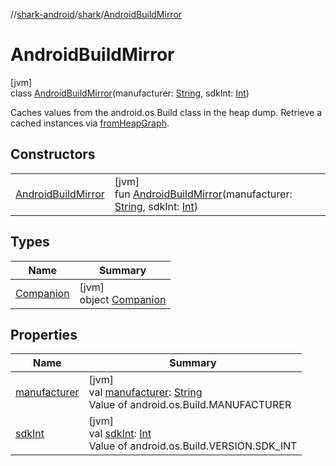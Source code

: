 //[shark-android](../../../index.md)/[shark](../index.md)/[AndroidBuildMirror](index.md)

# AndroidBuildMirror

[jvm]\
class [AndroidBuildMirror](index.md)(manufacturer: [String](https://kotlinlang.org/api/latest/jvm/stdlib/kotlin/-string/index.html), sdkInt: [Int](https://kotlinlang.org/api/latest/jvm/stdlib/kotlin/-int/index.html))

Caches values from the android.os.Build class in the heap dump. Retrieve a cached instances via [fromHeapGraph](-companion/from-heap-graph.md).

## Constructors

| | |
|---|---|
| [AndroidBuildMirror](-android-build-mirror.md) | [jvm]<br>fun [AndroidBuildMirror](-android-build-mirror.md)(manufacturer: [String](https://kotlinlang.org/api/latest/jvm/stdlib/kotlin/-string/index.html), sdkInt: [Int](https://kotlinlang.org/api/latest/jvm/stdlib/kotlin/-int/index.html)) |

## Types

| Name | Summary |
|---|---|
| [Companion](-companion/index.md) | [jvm]<br>object [Companion](-companion/index.md) |

## Properties

| Name | Summary |
|---|---|
| [manufacturer](manufacturer.md) | [jvm]<br>val [manufacturer](manufacturer.md): [String](https://kotlinlang.org/api/latest/jvm/stdlib/kotlin/-string/index.html)<br>Value of android.os.Build.MANUFACTURER |
| [sdkInt](sdk-int.md) | [jvm]<br>val [sdkInt](sdk-int.md): [Int](https://kotlinlang.org/api/latest/jvm/stdlib/kotlin/-int/index.html)<br>Value of android.os.Build.VERSION.SDK_INT |
